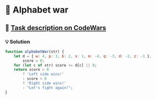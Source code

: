 # 📝 Alphabet war

## 🔗 [Task description on CodeWars](https://www.codewars.com/kata/59377c53e66267c8f6000027)

### 💡 Solution

```javascript
function alphabetWar(str) {
	let d = { w: 4, p: 3, b: 2, s: 1, m: -4, q: -3, d: -2, z: -1 },
		score = 0;
	for (let c of str) score += d[c] || 0;
	return score > 0
		? 'Left side wins!'
		: score < 0
		? 'Right side wins!'
		: "Let's fight again!";
}
```
